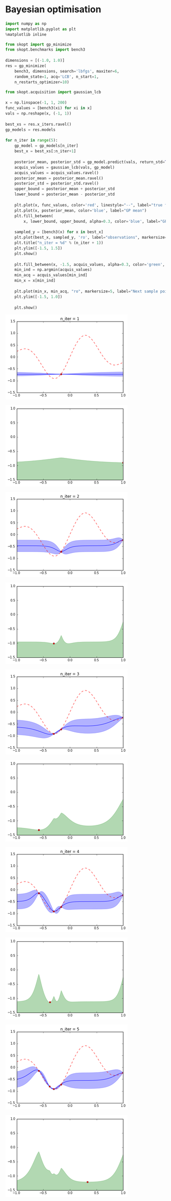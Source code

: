 
# Bayesian optimisation


```python
import numpy as np
import matplotlib.pyplot as plt
%matplotlib inline
```


```python
from skopt import gp_minimize
from skopt.benchmarks import bench3

dimensions = [(-1.0, 1.0)]
res = gp_minimize(
    bench3, dimensions, search='lbfgs', maxiter=6,
    random_state=1, acq='LCB', n_start=1,
    n_restarts_optimizer=10)
```


```python
from skopt.acquisition import gaussian_lcb

x = np.linspace(-1, 1, 200)
func_values = [bench3(xi) for xi in x]
vals = np.reshape(x, (-1, 1))

best_xs = res.x_iters.ravel()
gp_models = res.models

for n_iter in range(5):
    gp_model = gp_models[n_iter]
    best_x = best_xs[:n_iter+1]

    posterior_mean, posterior_std = gp_model.predict(vals, return_std=True)
    acquis_values = gaussian_lcb(vals, gp_model)
    acquis_values = acquis_values.ravel()
    posterior_mean = posterior_mean.ravel()
    posterior_std = posterior_std.ravel()
    upper_bound = posterior_mean + posterior_std
    lower_bound = posterior_mean - posterior_std

    plt.plot(x, func_values, color='red', linestyle="--", label="true func")
    plt.plot(x, posterior_mean, color='blue', label="GP mean")
    plt.fill_between(
        x, lower_bound, upper_bound, alpha=0.3, color='blue', label="GP std")

    sampled_y = [bench3(x) for x in best_x]
    plt.plot(best_x, sampled_y, 'ro', label="observations", markersize=5)
    plt.title("n_iter = %d" % (n_iter + 1))
    plt.ylim([-1.5, 1.5])
    plt.show()

    plt.fill_between(x, -1.5, acquis_values, alpha=0.3, color='green', label="LCB values")
    min_ind = np.argmin(acquis_values)
    min_acq = acquis_values[min_ind]
    min_x = x[min_ind]

    plt.plot(min_x, min_acq, "ro", markersize=5, label="Next sample point")
    plt.ylim([-1.5, 1.0])

    plt.show()
```


![png](bayesian-optimisation_files/bayesian-optimisation_3_0.png)



![png](bayesian-optimisation_files/bayesian-optimisation_3_1.png)



![png](bayesian-optimisation_files/bayesian-optimisation_3_2.png)



![png](bayesian-optimisation_files/bayesian-optimisation_3_3.png)



![png](bayesian-optimisation_files/bayesian-optimisation_3_4.png)



![png](bayesian-optimisation_files/bayesian-optimisation_3_5.png)



![png](bayesian-optimisation_files/bayesian-optimisation_3_6.png)



![png](bayesian-optimisation_files/bayesian-optimisation_3_7.png)



![png](bayesian-optimisation_files/bayesian-optimisation_3_8.png)



![png](bayesian-optimisation_files/bayesian-optimisation_3_9.png)

